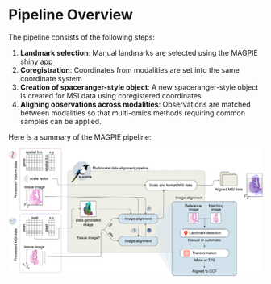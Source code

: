 # Pipeline Overview

The pipeline consists of the following steps:

1. **Landmark selection**: Manual landmarks are selected using the MAGPIE shiny app
2. **Coregistration**: Coordinates from modalities are set into the same coordinate system
3. **Creation of spaceranger-style object**: A new spaceranger-style object is created for MSI data using coregistered coordinates
4. **Aligning observations across modalities**: Observations are matched between modalities so that multi-omics methods requiring common samples can be applied.

Here is a summary of the MAGPIE pipeline:

![pipeline](figures/pipeline_diagram.jpg)
